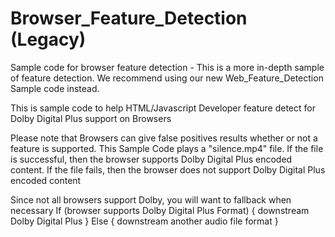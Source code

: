 # Browser_Feature_Detection (Legacy)

Sample code for browser feature detection - This is a more in-depth sample of feature detection. We recommend using our new Web_Feature_Detection Sample code instead.

This is sample code to help HTML/Javascript Developer feature detect for Dolby Digital Plus support on Browsers

Please note that Browsers can give false positives results whether or not a feature is supported. This Sample Code plays a "silence.mp4" file. If the file is successful, then the browser supports Dolby Digital Plus encoded content. If the file fails, then the browser does not support Dolby Digital Plus encoded content

Since not all browsers support Dolby, you will want to fallback when necessary
If (browser supports Dolby Digital Plus Format)
  {
  downstream Dolby Digital Plus
  }
Else 
  {
  downstream another audio file format
  }
